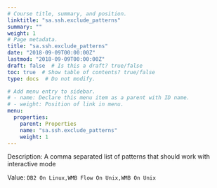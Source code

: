 ```yaml
---
# Course title, summary, and position.
linktitle: "sa.ssh.exclude_patterns"
summary: ""
weight: 1
# Page metadata.
title: "sa.ssh.exclude_patterns"
date: "2018-09-09T00:00:00Z"
lastmod: "2018-09-09T00:00:00Z"
draft: false  # Is this a draft? true/false
toc: true  # Show table of contents? true/false
type: docs  # Do not modify.

# Add menu entry to sidebar.
# - name: Declare this menu item as a parent with ID name.
# - weight: Position of link in menu.
menu:
  properties:
    parent: Properties
    name: "sa.ssh.exclude_patterns"
    weight: 1
---
```


Description: A comma separated list of patterns that should work with interactive mode


Value: `DB2 On Linux,WMB Flow On Unix,WMB On Unix`